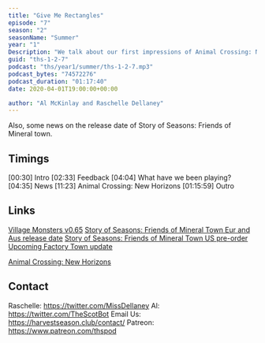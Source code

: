 ```yaml
---
title: "Give Me Rectangles"
episode: "7"
season: "2"
seasonName: "Summer"
year: "1"
Description: "We talk about our first impressions of Animal Crossing: New Horizons"
guid: "ths-1-2-7"
podcast: "ths/year1/summer/ths-1-2-7.mp3"
podcast_bytes: "74572276"
podcast_duration: "01:17:40"
date: 2020-04-01T19:00:00+00:00

author: "Al McKinlay and Raschelle Dellaney"
---
```


Also, some news on the release date of Story of Seasons: Friends of Mineral town.

## Timings

[00:30] Intro
[02:33] Feedback
[04:04] What have we been playing?
[04:35] News
[11:23] Animal Crossing: New Horizons
[01:15:59] Outro

## Links

[Village Monsters v0.65](https://twitter.com/VillageMonsters/status/1239666427709108225)
[Story of Seasons: Friends of Mineral Town Eur and Aus release date](https://twitter.com/marvelous_games/status/1239862040858185728)
[Story of Seasons: Friends of Mineral Town US pre-order](https://twitter.com/XSEEDGames/status/1243591458860433409?s=09)
[Upcoming Factory Town update](https://twitter.com/FactoryTownGame/status/1243712275908890625?s=09)

[Animal Crossing: New Horizons](https://www.nintendo.com/games/detail/animal-crossing-new-horizons-switch/)

## Contact

Raschelle: https://twitter.com/MissDellaney
Al: https://twitter.com/TheScotBot
Email Us: https://harvestseason.club/contact/
Patreon: https://www.patreon.com/thspod
